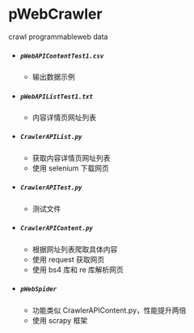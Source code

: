 # pWebCrawler
crawl programmableweb data

- ##### `pWebAPIContentTest1.csv`

  - 输出数据示例

- ##### `pWebAPIListTest1.txt`

  - 内容详情页网址列表

- ##### `CrawlerAPIList.py` 

  - 获取内容详情页网址列表
  - 使用 selenium 下载网页

- ##### `CrawlerAPITest.py`

  - 测试文件

- ##### `CrawlerAPIContent.py` 

  - 根据网址列表爬取具体内容
  - 使用 request 获取网页
  - 使用 bs4 库和 re 库解析网页

- ##### `pWebSpider` 

  - 功能类似 CrawlerAPIContent.py，性能提升两倍
  - 使用 scrapy 框架